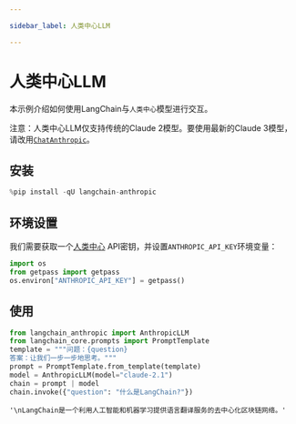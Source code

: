 ```yaml
---

sidebar_label: 人类中心LLM

---
```


# 人类中心LLM

本示例介绍如何使用LangChain与`人类中心`模型进行交互。

注意：人类中心LLM仅支持传统的Claude 2模型。要使用最新的Claude 3模型，请改用[`ChatAnthropic`](/docs/integrations/chat/anthropic)。

## 安装

```python
%pip install -qU langchain-anthropic
```

## 环境设置

我们需要获取一个[人类中心](https://console.anthropic.com/settings/keys) API密钥，并设置`ANTHROPIC_API_KEY`环境变量：

```python
import os
from getpass import getpass
os.environ["ANTHROPIC_API_KEY"] = getpass()
```

## 使用

```python
from langchain_anthropic import AnthropicLLM
from langchain_core.prompts import PromptTemplate
template = """问题：{question}
答案：让我们一步一步地思考。"""
prompt = PromptTemplate.from_template(template)
model = AnthropicLLM(model="claude-2.1")
chain = prompt | model
chain.invoke({"question": "什么是LangChain?"})
```

```output
'\nLangChain是一个利用人工智能和机器学习提供语言翻译服务的去中心化区块链网络。'
```